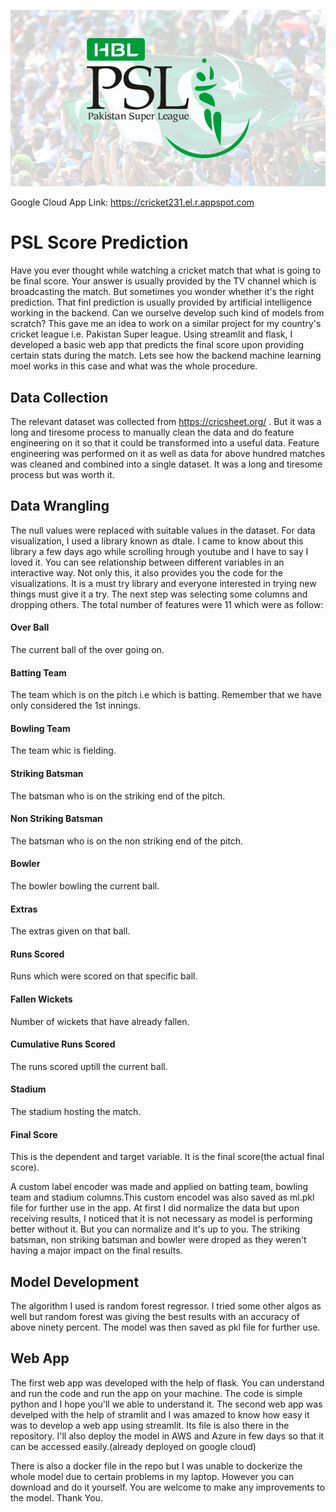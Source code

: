 ![PSL](https://github.com/Usamamalik11/Pakistan-Super-League-Score/blob/main/PSL-2020-banner.jpeg)


Google Cloud App Link: https://cricket231.el.r.appspot.com
# PSL Score Prediction
Have you ever thought while watching a cricket match that what is going to be final score. Your answer is usually provided by the TV channel which is broadcasting the match. But sometimes you wonder whether it's the right prediction. That finl prediction is usually provided by artificial intelligence working in the backend. Can we ourselve develop such kind of models from scratch?
This gave me an idea to work on a similar project for my country's cricket league i.e. Pakistan Super league. Using streamlit and flask, I developed a basic web app that predicts the final score upon providing certain stats during the match. Lets see how the backend machine learning moel works in this case and what was the whole procedure.

## Data Collection
The relevant dataset was collected from https://cricsheet.org/ . But it was a long and tiresome process to manually clean the data and do feature engineering on it so that it could be transformed into a useful data.
Feature engineering was performed on it as well as data for above hundred matches was cleaned and combined into a single dataset. It was a long and tiresome process but was worth it.

## Data Wrangling
The null values were replaced with suitable values in the dataset.
For data visualization, I used a library known as dtale. I came to know about this library a few days ago while scrolling hrough youtube and I have to say I loved it. You can see relationship between different variables in an interactive way. Not only this, it also provides you the code for the visualizations. It is a must try library and everyone interested in trying new things must give it a try. 
The next step was selecting some columns and dropping others. The total number of features were 11 which were as follow:
#### Over Ball
The current ball of the over going on.
#### Batting Team
The team which is on the pitch i.e which is batting. Remember that we have only considered the 1st innings.
#### Bowling Team
The team whic is fielding.
#### Striking Batsman
The batsman who is on the striking end of the pitch.
#### Non Striking Batsman
The batsman who is on the non striking end of the pitch.
#### Bowler
The bowler bowling the current ball.
#### Extras
The extras given on that ball.
#### Runs Scored
Runs which were scored on that specific ball.
#### Fallen Wickets
Number of wickets that have already fallen.
#### Cumulative Runs Scored
The runs scored uptill the current ball.
#### Stadium
The stadium hosting the match.
#### Final Score
This is the dependent and target variable. It is the final score(the actual final score).

A custom label encoder was made and applied on batting team, bowling team and stadium columns.This custom encodel was also saved as ml.pkl file for further use in the app.
At first I did normalize the data but upon receiving results, I noticed that it is not necessary as model is performing better without it. But you can normalize and it's up to you.
The striking batsman, non striking batsman and bowler were droped as they weren't having a major impact on the final results.

## Model Development
The algorithm I used is random forest regressor. I tried some other algos as well but random forest was giving the best results with an accuracy of above ninety percent. The model was then saved as pkl file for further use.

## Web App
The first web app was developed with the help of flask. You can understand and run the code and run the app on your machine. The code is simple python and I hope you'll we able to understand it.
The second web app was develped with the help of stramlit and I was amazed to know how easy it was to develop a web app using streamlit. Its file is also there in the repository.
I'll also deploy the model in AWS and Azure in few days so that it can be accessed easily.(already deployed on google cloud)

There is also a docker file in the repo but I was unable to dockerize the whole model due to certain problems in my laptop. However you can download and do it yourself. You are welcome to make any improvements to the model. Thank You.

